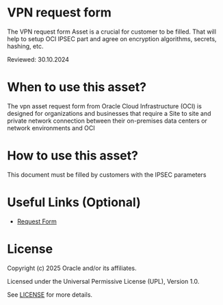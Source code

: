 # VPN request form
 
The VPN request form Asset is a crucial for customer to be filled. That will help to setup OCI IPSEC part and agree on encryption algorithms, secrets, hashing, etc.

Reviewed: 30.10.2024

# When to use this asset?

The vpn asset request form from Oracle Cloud Infrastructure (OCI) is designed for organizations and businesses that require a Site to site and private network connection between their on-premises data centers or network environments and OCI
 
# How to use this asset?
 
This document must be filled by customers with the IPSEC parameters
 
# Useful Links (Optional)

- [Request Form](files/template%20OCI%20Site-to-Site%20VPN%20Request%20Form_v1.1.xlsx)

# License

Copyright (c) 2025 Oracle and/or its affiliates.

Licensed under the Universal Permissive License (UPL), Version 1.0.

See [LICENSE](https://github.com/oracle-devrel/technology-engineering/blob/main/LICENSE) for more details.